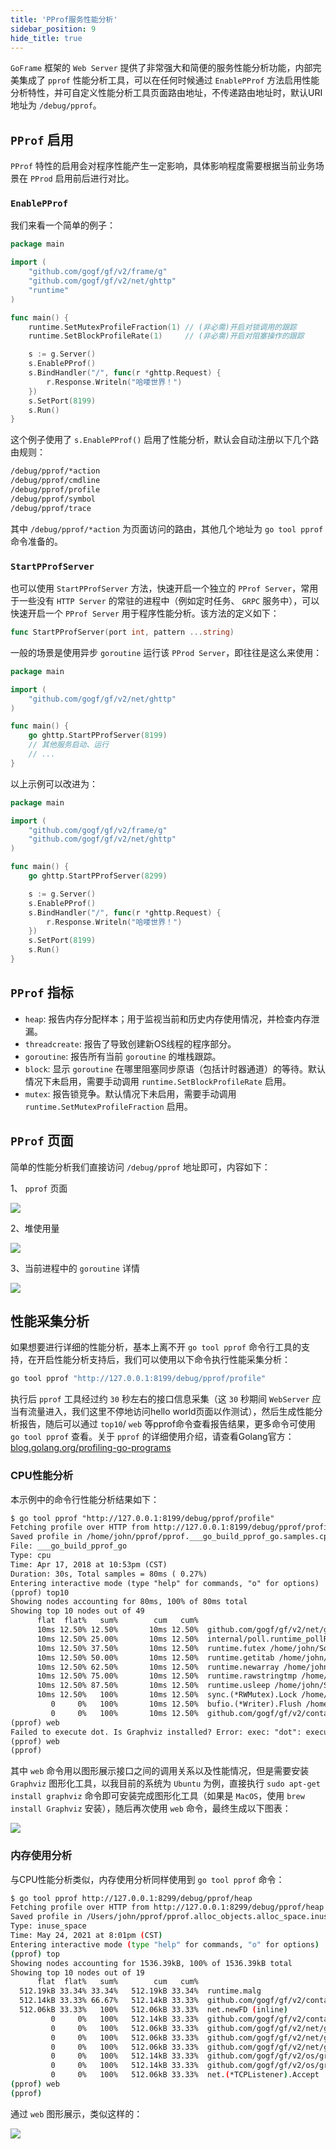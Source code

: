 ```yaml
---
title: 'PProf服务性能分析'
sidebar_position: 9
hide_title: true
---
```


`GoFrame` 框架的 `Web Server` 提供了非常强大和简便的服务性能分析功能，内部完美集成了 `pprof` 性能分析工具，可以在任何时候通过 `EnablePProf` 方法启用性能分析特性，并可自定义性能分析工具页面路由地址，不传递路由地址时，默认URI地址为 `/debug/pprof`。

## `PProf` 启用

`PProf` 特性的启用会对程序性能产生一定影响，具体影响程度需要根据当前业务场景在 `PProd` 启用前后进行对比。

### `EnablePProf`

我们来看一个简单的例子：

```go
package main

import (
    "github.com/gogf/gf/v2/frame/g"
    "github.com/gogf/gf/v2/net/ghttp"
    "runtime"
)

func main() {
    runtime.SetMutexProfileFraction(1) // (非必需)开启对锁调用的跟踪
    runtime.SetBlockProfileRate(1)     // (非必需)开启对阻塞操作的跟踪

    s := g.Server()
    s.EnablePProf()
    s.BindHandler("/", func(r *ghttp.Request) {
        r.Response.Writeln("哈喽世界！")
    })
    s.SetPort(8199)
    s.Run()
}
```

这个例子使用了 `s.EnablePProf()` 启用了性能分析，默认会自动注册以下几个路由规则：

```html
/debug/pprof/*action
/debug/pprof/cmdline
/debug/pprof/profile
/debug/pprof/symbol
/debug/pprof/trace
```

其中 `/debug/pprof/*action` 为页面访问的路由，其他几个地址为 `go tool pprof` 命令准备的。

### `StartPProfServer`

也可以使用 `StartPProfServer` 方法，快速开启一个独立的 `PProf Server`，常用于一些没有 `HTTP Server` 的常驻的进程中（例如定时任务、 `GRPC` 服务中），可以快速开启一个 `PProf Server` 用于程序性能分析。该方法的定义如下：

```go
func StartPProfServer(port int, pattern ...string)
```

一般的场景是使用异步 `goroutine` 运行该 `PProd Server`，即往往是这么来使用：

```go
package main

import (
    "github.com/gogf/gf/v2/net/ghttp"
)

func main() {
    go ghttp.StartPProfServer(8199)
    // 其他服务启动、运行
    // ...
}
```

以上示例可以改进为：

```go
package main

import (
    "github.com/gogf/gf/v2/frame/g"
    "github.com/gogf/gf/v2/net/ghttp"
)

func main() {
    go ghttp.StartPProfServer(8299)

    s := g.Server()
    s.EnablePProf()
    s.BindHandler("/", func(r *ghttp.Request) {
        r.Response.Writeln("哈喽世界！")
    })
    s.SetPort(8199)
    s.Run()
}
```

## `PProf` 指标

- `heap`: 报告内存分配样本；用于监视当前和历史内存使用情况，并检查内存泄漏。
- `threadcreate`: 报告了导致创建新OS线程的程序部分。
- `goroutine`: 报告所有当前 `goroutine` 的堆栈跟踪。
- `block`: 显示 `goroutine` 在哪里阻塞同步原语（包括计时器通道）的等待。默认情况下未启用，需要手动调用 `runtime.SetBlockProfileRate` 启用。
- `mutex`: 报告锁竞争。默认情况下未启用，需要手动调用 `runtime.SetMutexProfileFraction` 启用。

## `PProf` 页面

简单的性能分析我们直接访问 `/debug/pprof` 地址即可，内容如下：

1、 `pprof` 页面

![](/markdown/b6eba3aaefe6c5ada95351c6b8f6353c.png)

2、堆使用量

![](/markdown/7189fca139192714ffe0c98f95ef8d95.png)

3、当前进程中的 `goroutine` 详情

![](/markdown/f15e0cb78981c397886f5ff4536768b0.png)

## 性能采集分析

如果想要进行详细的性能分析，基本上离不开 `go tool pprof` 命令行工具的支持，在开启性能分析支持后，我们可以使用以下命令执行性能采集分析：

```bash
go tool pprof "http://127.0.0.1:8199/debug/pprof/profile"
```

执行后 `pprof` 工具经过约 `30` 秒左右的接口信息采集（这 `30` 秒期间 `WebServer` 应当有流量进入，我们这里不停地访问hello world页面以作测试），然后生成性能分析报告，随后可以通过 `top10`/ `web` 等pprof命令查看报告结果，更多命令可使用 `go tool pprof` 查看。关于 `pprof` 的详细使用介绍，请查看Golang官方： [blog.golang.org/profiling-go-programs](https://blog.golang.org/profiling-go-programs)

### CPU性能分析

本示例中的命令行性能分析结果如下：

```html
$ go tool pprof "http://127.0.0.1:8199/debug/pprof/profile"
Fetching profile over HTTP from http://127.0.0.1:8199/debug/pprof/profile
Saved profile in /home/john/pprof/pprof.___go_build_pprof_go.samples.cpu.001.pb.gz
File: ___go_build_pprof_go
Type: cpu
Time: Apr 17, 2018 at 10:53pm (CST)
Duration: 30s, Total samples = 80ms ( 0.27%)
Entering interactive mode (type "help" for commands, "o" for options)
(pprof) top10
Showing nodes accounting for 80ms, 100% of 80ms total
Showing top 10 nodes out of 49
      flat  flat%   sum%        cum   cum%
      10ms 12.50% 12.50%       10ms 12.50%  github.com/gogf/gf/v2/net/ghttp.(*Cookie).Get /home/john/Workspace/Go/GOPATH/src/github.com/gogf/gf/v2/net/ghttp/http_server_cookie.go
      10ms 12.50% 25.00%       10ms 12.50%  internal/poll.runtime_pollReset /home/john/Softs/go1.9.2/src/runtime/netpoll.go
      10ms 12.50% 37.50%       10ms 12.50%  runtime.futex /home/john/Softs/go1.9.2/src/runtime/sys_linux_amd64.s
      10ms 12.50% 50.00%       10ms 12.50%  runtime.getitab /home/john/Softs/go1.9.2/src/runtime/iface.go
      10ms 12.50% 62.50%       10ms 12.50%  runtime.newarray /home/john/Softs/go1.9.2/src/runtime/slice.go
      10ms 12.50% 75.00%       10ms 12.50%  runtime.rawstringtmp /home/john/Softs/go1.9.2/src/runtime/string.go
      10ms 12.50% 87.50%       10ms 12.50%  runtime.usleep /home/john/Softs/go1.9.2/src/runtime/sys_linux_amd64.s
      10ms 12.50%   100%       10ms 12.50%  sync.(*RWMutex).Lock /home/john/Softs/go1.9.2/src/sync/rwmutex.go
         0     0%   100%       10ms 12.50%  bufio.(*Writer).Flush /home/john/Softs/go1.9.2/src/bufio/bufio.go
         0     0%   100%       10ms 12.50%  github.com/gogf/gf/v2/container/gqueue.(*Queue).PopFront /home/john/Workspace/Go/GOPATH/src/github.com/gogf/gf/v2/container/gqueue/gqueue.go
(pprof) web
Failed to execute dot. Is Graphviz installed? Error: exec: "dot": executable file not found in $PATH
(pprof) web
(pprof)
```

其中 `web` 命令用以图形展示接口之间的调用关系以及性能情况，但是需要安装 `Graphviz` 图形化工具，以我目前的系统为 `Ubuntu` 为例，直接执行 `sudo apt-get install graphviz` 命令即可安装完成图形化工具（如果是 `MacOS`，使用 `brew install Graphviz` 安装），随后再次使用 `web` 命令，最终生成以下图表：

![](/markdown/c0d6d6e1d63b99c523121acf80d62432.png)

### 内存使用分析

与CPU性能分析类似，内存使用分析同样使用到 `go tool pprof` 命令：

```bash
$ go tool pprof http://127.0.0.1:8299/debug/pprof/heap
Fetching profile over HTTP from http://127.0.0.1:8299/debug/pprof/heap
Saved profile in /Users/john/pprof/pprof.alloc_objects.alloc_space.inuse_objects.inuse_space.004.pb.gz
Type: inuse_space
Time: May 24, 2021 at 8:01pm (CST)
Entering interactive mode (type "help" for commands, "o" for options)
(pprof) top
Showing nodes accounting for 1536.39kB, 100% of 1536.39kB total
Showing top 10 nodes out of 19
      flat  flat%   sum%        cum   cum%
  512.19kB 33.34% 33.34%   512.19kB 33.34%  runtime.malg
  512.14kB 33.33% 66.67%   512.14kB 33.33%  github.com/gogf/gf/v2/container/gmap.(*StrAnyMap).doSetWithLockCheck
  512.06kB 33.33%   100%   512.06kB 33.33%  net.newFD (inline)
         0     0%   100%   512.14kB 33.33%  github.com/gogf/gf/v2/container/gmap.(*StrAnyMap).GetOrSetFuncLock
         0     0%   100%   512.06kB 33.33%  github.com/gogf/gf/v2/net/ghttp.(*Server).startServer.func1
         0     0%   100%   512.06kB 33.33%  github.com/gogf/gf/v2/net/ghttp.(*gracefulServer).ListenAndServe
         0     0%   100%   512.06kB 33.33%  github.com/gogf/gf/v2/net/ghttp.(*gracefulServer).doServe
         0     0%   100%   512.14kB 33.33%  github.com/gogf/gf/v2/os/gres.Instance
         0     0%   100%   512.14kB 33.33%  github.com/gogf/gf/v2/os/gres.init
         0     0%   100%   512.06kB 33.33%  net.(*TCPListener).Accept
(pprof) web
(pprof)
```

通过 `web` 图形展示，类似这样的：

![](/markdown/a38310ea1ad818c131b801c4e99f4849.png)